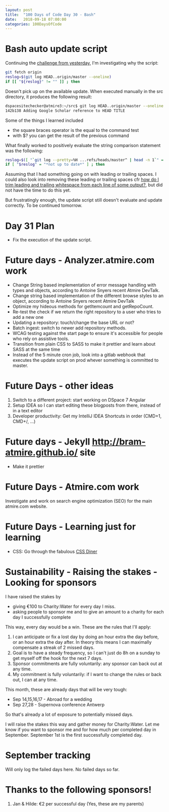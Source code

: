 ```yaml
---
layout: post
title:  "100 Days of Code Day 30 - Bash"
date:   2018-09-18 07:00:00
categories: 100DaysOfCode
---
```


# Bash auto update script

Continuing the [challenge from yesterday](http://bram-atmire.github.io/100daysofcode/2018/09/17/100-days-of-code-day-28-29-auto-deploy.html), I'm investigating why the script:

```bash
git fetch origin
reslog=$(git log HEAD..origin/master --oneline)
if [[ "${reslog}" != "" ]] ; then
```

Doesn't pick up on the available update. When executed manually in the src directory, it produces the following result:

```bash
dspacesitechecker@atmire3:~/src$ git log HEAD..origin/master --oneline
142b138 Adding Google Scholar reference to HEAD TITLE
```

Some of the things I learned included
* the square braces operator is the equal to the command test
* with $? you can get the result of the previous command

What finally worked to positively evaluate the string comparison statement was the following:

```bash
reslog=$([ "`git log --pretty=%H ...refs/heads/master^ | head -n 1`" = "`git ls-remote origin -h refs/heads/master |cut -f1`" ] && echo "up to date" || echo "not up to date")
if [ "$reslog" = "*not up to date*" ] ; then
```

Assuming that I had something going on with leading or trailing spaces.
I could also look into removing these leading or trailing spaces cfr [how do I trim leading and trailing whitespace from each line of some output?](https://unix.stackexchange.com/questions/102008/how-do-i-trim-leading-and-trailing-whitespace-from-each-line-of-some-output), but did not have the time to do this yet.

But frustratingly enough, the update script still doesn't evaluate and update correctly. To be continued tomorrow.

# Day 31 Plan

* Fix the execution of the update script.

# Future days - Analyzer.atmire.com work

* Change String based implementation of error message handling with types and objects, according to Antoine Snyers recent Atmire DevTalk.
* Change string based implementation of the different browse styles to an object, according to Antoine Snyers recent Atmire DevTalk
* Optimize my hideous methods for getItemcount and getRepoCount.
* Re-test the check if we return the right repository to a user who tries to add a new one
* Updating a repository: touch/change the base URL or not?
* Batch ingest: switch to newer add repository methods.
* WCAG testing against the start page to ensure it's accessible for people who rely on assistive tools.
* Transition from plain CSS to SASS to make it prettier and learn about SASS at the same time
* Instead of the 5 minute cron job, look into a gitlab webhook that executes the update script on prod whever something is committed to master.

# Future Days - other ideas

1. Switch to a different project: start working on DSpace 7 Angular
2. Setup IDEA so I can start editing these blogposts from there, instead of in a text editor
3. Developer productivity: Get my IntelliJ IDEA Shortcuts in order (CMD+1, CMD+/, ...)

# Future days - Jekyll http://bram-atmire.github.io/ site

* Make it prettier

# Future Days - Atmire.com work

Investigate and work on search engine optimization (SEO) for the main atmire.com website.

# Future Days - Learning just for learning

* CSS: Go through the fabulous [CSS Diner](https://flukeout.github.io/)

# Sustainability - Raising the stakes - Looking for sponsors

I have raised the stakes by
* giving €100 to Charity:Water for every day I miss.
* asking people to sponsor me and to give an amount to a charity for each day I successfully complete

This way, every day would be a win. These are the rules that I'll apply:

1. I can anticipate or fix a lost day by doing an hour extra the day before, or an hour extra the day after. In theory this means I can maximally compensate a streak of 2 missed days. 
2. Goal is to have a steady frequency, so I can't just do 8h on a sunday to get myself off the hook for the next 7 days.
3. Sponsor commitments are fully voluntarily: any sponsor can back out at any time.
4. My commitment is fully voluntarily: if I want to change the rules or back out, I can at any time.

This month, these are already days that will be very tough:
* Sep 14,15,16,17 - Abroad for a wedding
* Sep 27,28 - Supernova conference Antwerp

So that's already a lot of exposure to potentially missed days. 

I will raise the stakes this way and gather money for Charity:Water. Let me know if you want to sponsor me and for how much per completed day in September. September 1st is the first successfully completed day.

# September tracking

Will only log the failed days here. No failed days so far.

# Thanks to the following sponsors!

1. Jan & Hilde: €2 per successful day (Yes, these are my parents)



